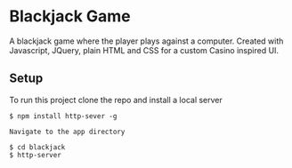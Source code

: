 # Blackjack Game

A blackjack game where the player plays against a computer. Created with Javascript, JQuery, plain HTML and CSS for a custom Casino inspired UI.

## Setup

To run this project clone the repo and install a local server

```
$ npm install http-sever -g

Navigate to the app directory

$ cd blackjack
$ http-server

```
